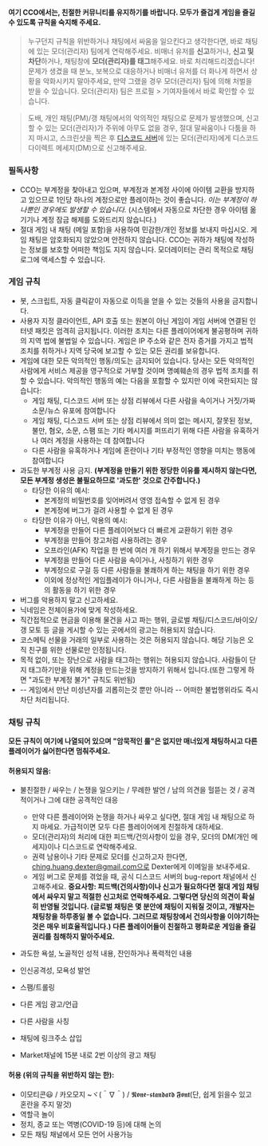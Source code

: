 

#### 여기 CCO에서는, 친절한 커뮤니티를 유지하기를 바랍니다. 모두가 즐겁게 게임을 즐길 수 있도록 규칙을 숙지해 주세요.

> 누구던지 규칙을 위반하거나 채팅에서 싸움을 일으킨다고 생각한다면, 바로 채팅에 있는 모더(관리자) 팀에게 연락해주세요. 비매너 유저를 **신고**하거나, **신고 및 차단**하거나, 채팅창에 **모더(관리자)를 태그**해주세요. 바로 처리해드리겠습니다! 문제가 생겼을 때 분노, 보복으로 대응하거나 비매너 유저를 더 화나게 하면서 상황을 악화시키지 말아주세요, 만약 그랬을 경우 모더(관리자) 팀에 의해 처벌을 받을 수 있습니다. 모더(관리자) 팀은 프로필 > 기여자들에서 바로 확인할 수 있습니다. 

> 도배, 개인 채팅(PM)/갱 채팅에서의 악의적인 채팅으로 문제가 발생했으며, 신고할 수 있는 모더(관리자)가 주위에 아무도 없을 경우, 절대 말싸움이나 다툼을 하지 마시고, 스크린샷을 찍은 후 [디스코드 서버](https://discord.gg/JREx8xz)에 있는 모더(관리자)에게 디스코드 다이렉트 메세지(DM)으로 신고해주세요.
 
### 필독사항
* CCO는 부계정을 찾아내고 있으며, 부계정과 본계정 사이에 아이템 교환을 방지하고 있으므로 1인당 하나의 계정으로만 플레이하는 것이 좋습니다. *이는 부계정이 하나뿐인 경우에도 발생할 수 있습니다.* (시스템에서 자동으로 차단한 경우 아이템 옮기기나 계정 잠금 해제를 도와드리지 않습니다.)
* 절대 게임 내 채팅 (메일 포함)을 사용하여 민감한/개인 정보를 보내지 마십시오. 게임 채팅은 암호화되지 않았으며 안전하지 않습니다. CCO는 귀하가 채팅에 작성하는 정보를 보호할 어떠한 책임도 지지 않습니다. 모더레이터는 관리 목적으로 채팅 로그에 액세스할 수 있습니다.

### 게임 규칙
* 봇, 스크립트, 자동 클릭같이 자동으로 이득을 얻을 수 있는 것들의 사용을 금지합니다.
* 사용자 지정 클라이언트, API 호출 또는 원본이 아닌 게임이 게임 서버에 연결된 인터넷 패킷은 엄격히 금지됩니다. 이러한 조치는 다른 플레이어에게 불공평하며 귀하의 지역 법에 불법일 수 있습니다. 게임은 IP 주소와 같은 전자 증거를 가지고 법적 조치를 취하거나 지역 당국에 보고할 수 있는 모든 권리를 보유합니다.
* 게임에 대한 모든 악의적인 행동/의도는 금지되어 있습니다. 당사는 모든 악의적인 사람에게 서비스 제공을 영구적으로 거부할 것이며 명예훼손의 경우 법적 조치를 취할 수 있습니다. 악의적인 행동의 예는 다음을 포함할 수 있지만 이에 국한되지는 않습니다:
    * 게임 채팅, 디스코드 서버 또는 상점 리뷰에서 다른 사람을 속이거나 거짓/가짜 소문/뉴스 유포에 참여합니다
    * 게임 채팅, 디스코드 서버 또는 상점 리뷰에서 의미 없는 메시지, 잘못된 정보, 불만, 혐오, 소문, 스팸 또는 기타 메시지를 퍼뜨리기 위해 다른 사람을 유혹하거나 여러 계정을 사용하는 데 참여합니다
    * 다른 사람을 유혹하거나 게임에 혼란이나 기타 부정적인 영향을 미치는 행동에 참여합니다
* 과도한 부계정 사용 금지. **(부계정을 만들기 위한 정당한 이유를 제시하지 않는다면, 모든 부계정 생성은 불필요하므로 '과도한' 것으로 간주합니다.)**
    * 타당한 이유의 예시:
      * 본계정의 비밀번호를 잊어버려서 영영 접속할 수 없게 된 경우
      * 본계정에 버그가 걸려 사용할 수 없게 된 경우
    * 타당한 이유가 아닌, 악용의 예시:  
      * 부계정을 만들어 다른 플레이어보다 더 빠르게 교환하기 위한 경우
      * 부계정을 만들어 창고처럼 사용하려는 경우
      * 오프라인(AFK) 작업을 한 번에 여러 개 하기 위해서 부계정을 만드는 경우
      * 부계정을 만들어 다른 사람을 속이거나, 사칭하기 위한 경우
      * 부계정으로 구걸 등 다른 사람들을 불쾌하게 하는 채팅을 하기 위한 경우
      * 이외에 정상적인 게임플레이가 아니거나, 다른 사람들을 불쾌하게 하는 등의 활동을 하기 위한 경우 
* 버그를 악용하지 말고 신고하세요.
* 닉네임은 전체이용가에 맞게 작성하세요.
* 직간접적으로 현금을 이용해 물건을 사고 파는 행위, 글로벌 채팅/디스코드/바이오/갱 모토 등 글을 게시할 수 있는 곳에서의 광고는 허용되지 않습니다.
* 코스메틱 선물을 거래의 일부로 사용하는 것은 허용되지 않습니다. 해당 기능은 오직 친구를 위한 선물로만 인정됩니다.
* 목적 없이, 또는 장난으로 사람을 태그하는 행위는 허용되지 않습니다. 사람들이 단지 태그하기만을 위해 계정을 만드는것을 방지하기 위해서 입니다.(또한 그렇게 하면 "과도한 부계정 불가" 규칙도 위반됨)
* -- 게임에서 만난 미성년자를 괴롭히는것 뿐만 아니라 -- 어떠한 불법행위라도 즉시 차단 처리됩니다. 

### 채팅 규칙
**모든 규칙이 여기에 나열되어 있으며 "암묵적인 룰"은 없지만 매너있게 채팅하시고 다른 플레이어가 싫어한다면 멈춰주세요.**
#### 허용되지 않음:
* 불친절한 / 싸우는 / 논쟁을 일으키는 / 무례한 발언 / 남의 의견을 헐뜯는 것 / 공격적이거나 그에 대한 공격적인 대응
  * 만약 다른 플레이어와 논쟁을 하거나 싸우고 싶다면, 절대 게임 내 채팅으로 하지 마세요. 가급적이면 모두 다른 플레이어에게 친절하게 대하세요.
  * 모더(관리자)의 처리에 대한 피드백/건의사항이 있을 경우, 모더의 DM(개인 메세지)이나 디스코드로 연락해주세요.
  * 권력 남용이나 기타 문제로 모더를 신고하고자 한다면, ching.huang.dexter@gmail.com으로 Dexter에게 이메일을 보내주세요.
  * 게임 버그로 문제를 겪었을 때, 공식 디스코드 서버의 bug-report 채널에서 신고해주세요.
**중요사항: 피드백(건의사항)이나 신고가 필요하다면 절대 게임 채팅에서 싸우지 말고 적절한 신고처로 연락해주세요. 그렇다면 당신의 의견이 확실히 반영될 것입니다. (글로벌 채팅은 몇 분안에 채팅이 지워질 것이고, 개발자는 채팅창을 하루종일 볼 수 없습니다. 그러므로 채팅창에서 건의사항을 이야기하는 것은 매우 비효율적입니다.) 다른 플레이어들이 친절하고 평화로운 게임을 즐길 권리를 침해하지 말아주세요.** 

* 과도한 욕설, 노골적인 성적 내용, 잔인하거나 폭력적인 내용
* 인신공격성, 모욕성 발언
* 스팸/트롤링
* 다른 게임 광고/언급
* 다른 사람을 사칭
* 채팅에 링크주소 삽입
* Market채널에 15분 내로 2번 이상의 광고 채팅

#### 허용 (위의 규칙을 위반하지 않는 한):
* 이모티콘😃 / 카오모지 ~ヾ(＾∇＾) / 𝕹𝖔𝖓𝖊-𝖘𝖙𝖆𝖓𝖉𝖆𝖗𝖉 𝕱𝖔𝖓𝖙(단, 쉽게 읽을수 있고 혼란을 주지 말것)
* 역할극 놀이
* 정치, 종교 또는 역병(COVID-19 등)에 대해 논의
* 모든 채팅 채널에서 모든 언어 사용가능
